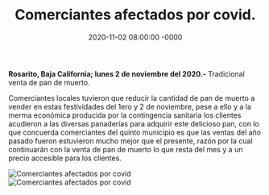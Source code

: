 ﻿---
layout: blog
title:  "Comerciantes afectados por covid."
date:   2020-11-02 08:00:00 -0000
categories: rosarito
permalink: /:categories/:title:output_ext
image: /img/cnr/comerciantes-2.jpg
alt: "Rosarito Centro"
autor: "CNR Noticias - Canal 73"
---


**Rosarito, Baja California;  lunes 2 de noviembre del 2020.-** Tradicional venta de pan de muerto.

Comerciantes locales tuvieron que reducir la cantidad de pan de muerto a vender en estas festividades del 1ero y 2 de noviembre, pese a ello y a la merma económica producida por la contingencia sanitaria los clientes acudieron a las diversas panaderías para adquirir este delicioso pan, con lo que concuerda comerciantes del quinto municipio es que las ventas del año pasado fueron estuvieron mucho mejor que el presente, razón por la cual continuarán con la venta de pan de muerto lo que resta del mes y a un precio accesible para los clientes.

<div id="carouselExampleSlidesOnly" class="carousel slide" data-ride="carousel">
  <div class="carousel-inner">
    <div class="carousel-item active">
       <img class="d-block w-100" src="/img/cnr/comerciantes.jpg" loading="lazy"  alt="Comerciantes afectados por covid">
    </div>
    <div class="carousel-item">
      <img class="d-block w-100" src="/img/cnr/comerciantes-2.jpg" loading="lazy"  alt="Comerciantes afectados por covid">
    </div>
  </div>
</div>